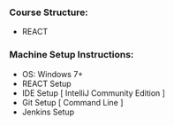 ### Course Structure:
- REACT


### Machine Setup Instructions:
- OS: Windows 7+
- REACT Setup
- IDE Setup [ IntelliJ Community Edition ]
- Git Setup [ Command Line ]
- Jenkins Setup  








